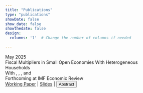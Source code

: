 ```yaml
---
title: "Publications"
type: "publications"
showDate: false 
show_date: false
showthedate: false 
design:
  columns: '1'  # Change the number of columns if needed

---
```


<link href="https://cdnjs.cloudflare.com/ajax/libs/font-awesome/6.0.0-beta3/css/all.min.css" rel="stylesheet">

<div style="margin-top: 15px;"></div>

<div class="publication-entry">
    <div class="publication-date">May 2025</div>
    <div class="publication-info">
        <div class="publication-title">
            Fiscal Multipliers in Small Open Economies With Heterogeneous Households
        </div>
        <div class="publication-details">
            With
            <span class="JeppeDruedahl"></span>,
            <span class="SørenHoveRavn"></span>,
            <span class="LauraSunderPlassmann"></span>,
            and <span class="JacobMarottSundram"></span>
        </div>
        <div class="publication-actions">
            <span class="finpup-status"> Forthcoming at IMF Economic Review </span>
            <br>
            <a href="files/research/Fiscal_IHANK_August2024.pdf" class="pdflinktemp">Working Paper</a>
            <span class="vline">|</span>
            <a href="files/research/Fiscal_IHANK_IMFER.pdf" class="pdflinktemp">Slides</a>
            <span class="vline">|</span>
            <button
                onclick="let text = document.getElementById('text2'); text.style.display = text.style.display === 'none' ? 'block' : 'none';">
                <i class="fas fa-caret-right"></i>Abstract
            </button>
        </div>
        <div id="text2" style="display:none;" class="custom-abstr">
            Abstract: We study fiscal multipliers in a small open economy Heterogeneous Agent New-Keynesian
            (SOE-HANK) model. We provide a set of equivalence results under which the fiscal multiplier in our
            SOE-HANK model is the same---at any horizon---as in a corresponding representative-agent (RANK) model.
            Under more general assumptions, the fiscal multipliers in the two models are not equivalent, but remain
            relatively similar. Yet, we show that the underlying channels driving the fiscal multipliers differ
            substantially. In particular, consumption increases while net exports tend to decline in the HANK model,
            whereas the opposite is true in the RANK model.
        </div>
    </div>
</div>

<script src="/js/coauthors.js"></script>
